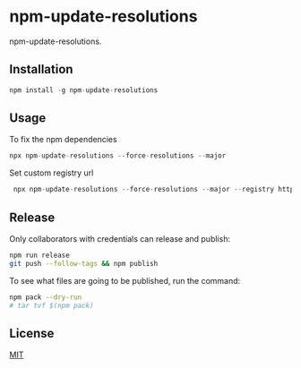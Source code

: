 # npm-update-resolutions

npm-update-resolutions.

## Installation

```js
npm install -g npm-update-resolutions
```

## Usage

To fix the npm dependencies

```js
npx npm-update-resolutions --force-resolutions --major
```

Set custom registry url

```js
 npx npm-update-resolutions --force-resolutions --major --registry https://registry.npmjs.org/
```

## Release

Only collaborators with credentials can release and publish:

```sh
npm run release
git push --follow-tags && npm publish
```

To see what files are going to be published, run the command:

```sh
npm pack --dry-run
# tar tvf $(npm pack)
```

## License

[MIT](https://github.com/remarkablemark/npm-package-template/blob/master/LICENSE)
